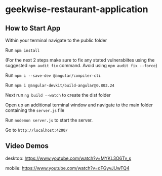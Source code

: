 # geekwise-restaurant-application

## How to Start App

Within your terminal navigate to the public folder 

Run `npm install` 

(For the next 2 steps make sure to fix any stated vulnerabiites using the suggested `npm audit fix` command. Avoid using `npm audit fix --force`) 

Run `npm i --save-dev @angular/compiler-cli` 

Run `npm i @angular-devkit/build-angular@0.803.24` 

Next run `ng build --watch` to create the dist folder

Open up an additional terminal window and navigate to the main folder containing the `server.js` file 

Run `nodemon server.js` to start the server. 

Go to `http://localhost:4200/`

## Video Demos 

desktop: https://www.youtube.com/watch?v=MYKL3O6Tv_s

mobile: https://www.youtube.com/watch?v=dFGyvJUwTQ4

